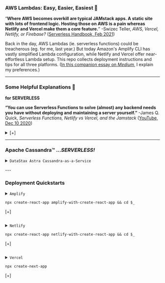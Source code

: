 ### AWS Lambdas: Easy, Easier, Easiest 🍳 ###

“**Where AWS becomes overkill are typical JAMstack apps. A static site with lots of frontend logic. Hosting those on AWS is a pain whereas Netlify and Vercel make them a core feature.**” -Swizec Teller, *AWS, Vercel, Netlify, or Firebase?* ([Serverless Handbook, Feb 2021](https://serverlesshandbook.dev/serverless-flavors/))

Back in the day, AWS Lambdas (ie. serverless functions) could be treacherous (eg. for me, last year.) But today Amazon's Amplify CLI has vastly simplified Lambda configuration, while Netlify and Vercel offer near-effortless Lambda setup. This repo collects deployment instructions and tips for all three platforms. ([In this companion essay on _Medium_](), I explain my preferences.)

---

### Some Helpful Explanations 💬 ###

**for SERVERLESS**

**“You can use Serverless Functions to solve (almost) any backend needs you have without deploying and maintaining a server yourself.”**
-James Q. Quick, *Serverless Functions, Netlify vs Vercel, and the Jamstack* ([YouTube, Dec 10 2020](https://morioh.com/p/dc014b3356d2))

<details closed>

<summary> [+] </summary>


<p></p>


**“When serverless started, it was about making the lives of backend developers easier. As it’s progressing, we’re seeing more frontend focused teams using serverless to build APIs and access data that wasn’t easily accessible. Serverless is going mainstream.”**
-Matt Biilmann, *Interview with Matt Biilmann, CEO and co-founder, Netlify* ([Jaxenter, Feb 16 2021)](https://jaxenter.com/biilmann-jamstack-interview-173821.html)


<p></p>


<code>**for JAMSTACK**</code>


<p></p>


**“For static content, everything is prebuilt and cached. For dynamic content, companies build microservices that are loaded on demand and that can scale easily.”**
-Romain Dillet, *Cloudflare is testing a Netlify competitor to host Jamstack sites* ([TechCrunch, Dec 7 2020](https://techcrunch.com/2020/12/07/cloudflare-is-testing-a-netlify-competitor-to-host-jamstack-sites/))


<p></p>


**“You effectively remove the performance tradeoff of serverless because static elements of the website are pre-rendered, and then a serverless backend is delivered either via APIs or right from the network edge in response to request/response logic.”**
-Matt Biilmann, *Interview with Matt Biilmann, CEO and co-founder, Netlify* ([Jaxenter, Feb 16 2021)](https://jaxenter.com/biilmann-jamstack-interview-173821.html)


<p></p>


<code>**for VERCEL**</code>


<p></p>


**“Unlike Netlify, Vercel simplifies its serverless function signature by only accepting requests and responses as parameters, which is achieved by wrapping the original AWS Lambda environment and simplifying it only for serving content purposes. Brilliant idea!”**
-Emrah Samdan, *Why do companies invent their own serverless functions?* ([Thundra Blog, Jul 2020](https://blog.thundra.io/why-do-companies-invent-their-own-serverless-functions))


<p></p>


</details>


<p></p>


---

### Apache Cassandra™ ...*SERVERLESS!* ###

<details closed>

<summary><code>DataStax Astra Cassandra-as-a-Service</code>
</summary>

<p></p>

[Set-up instructions for Astra](astra)

<p></p>
</details>


<p></p>
---

### Deployment Quickstarts ###

<details closed>
  <summary><code>Amplify</code>
  <p></p>

  ```console
  npx create-react-app amplify-with-create-react-app && cd $_
  ```
  [+]
  </summary>

  <p>

  [Set-up instructions for Amplify](amplify-with-create-react-app)
  </p>

</details>

<p>

<details>
  <summary><code>Netlify</code>  
  <p>

  ```console
  npx create-react-app netlify-with-create-react-app && cd $_
  ```
  [+]
  </summary>

  [Set-up instructions for Netlify](netlify-with-create-react-app)
  </p>
</details>

<p>

<details>
  <summary><code>Vercel</code>
  <p>

  ```console
  npx create-next-app
  ```
  [+]
  </summary>

  [Set-up instructions for Vercel](vercel-with-next-js)
  </p>
</details>
